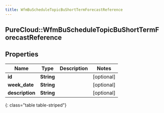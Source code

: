 ```yaml
---
title: WfmBuScheduleTopicBuShortTermForecastReference
---
```

## PureCloud::WfmBuScheduleTopicBuShortTermForecastReference

## Properties

|Name | Type | Description | Notes|
|------------ | ------------- | ------------- | -------------|
| **id** | **String** |  | [optional] |
| **week_date** | **String** |  | [optional] |
| **description** | **String** |  | [optional] |
{: class="table table-striped"}


